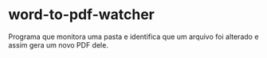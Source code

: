 # word-to-pdf-watcher
Programa que monitora uma pasta e identifica que um arquivo foi alterado e assim gera um novo PDF dele.
